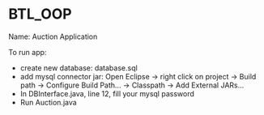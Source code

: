 # BTL_OOP
Name: Auction Application

To run app:
- create new database: database.sql
- add mysql connector jar: Open Eclipse -> right click on project -> Build path -> Configure Build Path... -> Classpath -> Add External JARs...
- In DBInterface.java, line 12, fill your mysql password
- Run Auction.java
